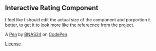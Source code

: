 Interactive Rating Component
----------------------------
I feel like I should edit the actual size of the component and porportion it better, to get it to look more like the referecnce from the project.

A [Pen](https://codepen.io/BNAS24/pen/wvEZKVZ) by [BNAS24](https://codepen.io/BNAS24) on [CodePen](https://codepen.io).

[License](https://codepen.io/license/pen/wvEZKVZ).